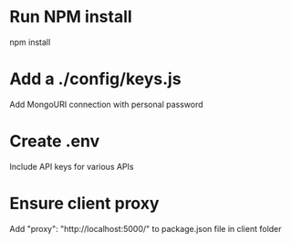# Run NPM install
npm install

# Add a ./config/keys.js
Add MongoURI connection with personal password

# Create .env 
Include API keys for various APIs

# Ensure client proxy
Add "proxy": "http://localhost:5000/" to package.json file in client folder
